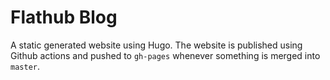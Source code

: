# Flathub Blog


A static generated website using Hugo. The website is published using Github actions and pushed to `gh-pages` whenever something is merged into `master`.
